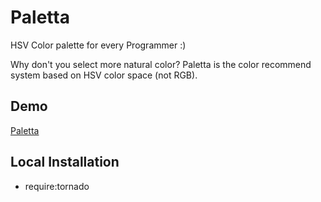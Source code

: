 Paletta
=======

HSV Color palette for every Programmer :)

Why don't you select more natural color?
Paletta is the color recommend system based on HSV color space (not RGB).

## Demo

[Paletta]("http://paletta.mrk1869.com")

## Local Installation

* require:tornado
